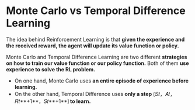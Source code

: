 # Monte Carlo vs Temporal Difference Learning

The idea behind Reinforcement Learning is that **given the experience and the received reward, the agent will update its value function or policy.**

Monte Carlo and Temporal Difference Learning are two different **strategies on how to train our value function or our policy function.** Both of them **use experience to solve the RL problem.**

* On one hand, Monte Carlo uses **an entire episode of experience before learning.**
* On the other hand, Temporal Difference uses **only a step** ⟮𝑆𝑡，𝐴𝑡，𝑅𝑡**+1**，𝑆𝑡**+1**⟯ **to learn.**
